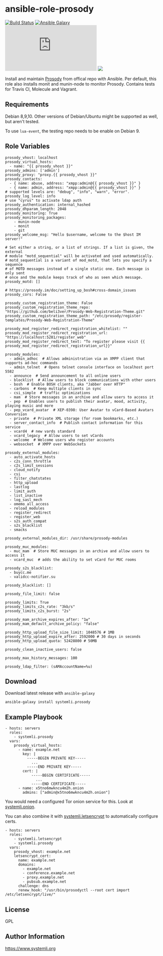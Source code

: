 ansible-role-prosody
=========
[![Build Status](https://travis-ci.org/systemli/ansible-role-prosody.svg?branch=master)](https://travis-ci.org/systemli/ansible-role-prosody)
[![Ansible Galaxy](http://img.shields.io/badge/ansible--galaxy-prosody-blue.svg)](https://galaxy.ansible.com/systemli/prosody/)
[![IM observatory](https://check.messaging.one/badge.php?domain=jabber.systemli.org)](https://check.messaging.one/result.php?domain=jabber.systemli.org&amp;type=client)
<a href='https://compliance.conversations.im/server/jabber.systemli.org'><img src='https://compliance.conversations.im/badge/jabber.systemli.org'></a> 


Install and maintain [Prosody](http://prosody.im/) from offical repo with Ansible.
Per default, this role also installs monit and munin-node to monitor Prosody. 
Contains tests for Travis CI, Molecule and Vagrant.

Requirements
------------

Debian 8,9,10. Other versions of Debian/Ubuntu might be supported as well, but aren't tested.

To use `lua-event`, the testing repo needs to be enable on Debian 9.

Role Variables
--------------

```
prosody_vhost: localhost
prosody_virtual_hosts:
  - name: "{{ prosody_vhost }}"
prosody_admins: ['admin']
prosody_proxy: "proxy.{{ prosody_vhost }}"
prosody_contacts:
  - { name: abuse, address: "xmpp:admin@{{ prosody_vhost }}" }
  - { name: admin, address: "xmpp:admin@{{ prosody_vhost }}" }
# supported levels are: "debug", "info", "warn", "error". 
prosody_log_level: info
# use "cyrus" to activate ldap auth
prosody_authentication: internal_hashed
prosody_dhparam_length: 2048
prosody_monitoring: True
prosody_monitoring_packages:
    - munin-node
    - monit
    - git
prosody_welcome_msg: "Hello $username, welcome to the $host IM server!"

# Set either a string, or a list of strings. If a list is given, the external
# module "motd_sequential" will be activated and used automatically.
# motd_sequential is a variant of mod_motd, that lets you specify a sequence
# of MOTD messages instead of a single static one. Each message is only sent
# once and the module keeps track of who as seen which message.
prosody_motd: []

# https://prosody.im/doc/setting_up_bosh#cross-domain_issues
prosody_cors: False

prosody_custom_registration_theme: False
prosody_custom_registration_theme_repo: "https://github.com/beli3ver/Prosody-Web-Registration-Theme.git"
prosody_custom_registration_theme_path: "/etc/prosody/register-templates/Prosody-Web-Registration-Theme"

prosody_mod_register_redirect_registration_whitelist: ""
prosody_mod_register_redirect_registration_url: "https://localhost:5281/register_web"
prosody_mod_register_redirect_text: "To register please visit {{ prosody_mod_register_redirect_registration_url}}"

prosody_modules:
  - admin_adhoc  # Allows administration via an XMPP client that supports ad-hoc commands
  - admin_telnet  # Opens telnet console interface on localhost port 5582
  - announce  # Send announcement to all online users
  - blocklist  # Allow users to block communications with other users
  - bosh  # Enable BOSH clients, aka "Jabber over HTTP"
  - carbons  # Keep multiple clients in sync
  - csi_simple  # traffic optimizations
  - mam  # Store messages in an archive and allow users to access it
  - pep  # Enables users to publish their avatar, mood, activity, playing music and more
  - pep_vcard_avatar  # XEP-0398: User Avatar to vCard-Based Avatars Conversion
  - private  # Private XML storage (for room bookmarks, etc.)
  - server_contact_info  # Publish contact information for this service
  - vcard4  # new vards standard
  - vcard_legacy  # Allow users to set vCards
  - welcome  # Welcome users who register accounts
  - websocket  # XMPP over WebSockets

prosody_external_modules:
  - auto_activate_hosts
  - c2s_conn_throttle
  - c2s_limit_sessions
  - cloud_notify
  - csi
  - filter_chatstates
  - http_upload
  - lastlog
  - limit_auth
  - list_inactive
  - log_sasl_mech
  - omemo_all_access
  - reload_modules
  - register_redirect
  - register_web
  - s2s_auth_compat
  - s2s_blacklist
  - smacks

prosody_external_modules_dir: /usr/share/prosody-modules

prosody_muc_modules:
  - muc_mam  # Store MUC messages in an archive and allow users to access it
  - vcard_muc  # adds the ability to set vCard for MUC rooms

prosody_s2s_blacklist:
  - buycc.me
  - validcc-notifier.su

prosody_blacklist: []

prosody_file_limit: false

prosody_limits: True
prosody_limits_c2s_rate: "3kb/s"
prosody_limits_c2s_burst: "2s"

prosody_mam_archive_expires_after: "1w"
prosody_mam_default_archive_policy: "false"

prosody_http_upload_file_size_limit: 1048576 # 1MB
prosody_http_upload_expire_after: 2592000 # 30 days in seconds
prosody_http_upload_quota: 52428800 # 50MB

prosody_clean_inactive_users: false

prosody_max_history_messages: 100

prosody_ldap_filter: (sAMAccountName=%u)
```

Download
--------

Download latest release with `ansible-galaxy`

	ansible-galaxy install systemli.prosody

Example Playbook
----------------

```
- hosts: servers
  roles:
    - systemli.prosody
  vars:
    prosody_virtual_hosts:
      - name: example.net
        key: |
          -----BEGIN PRIVATE KEY-----
            ...
          -----END PRIVATE KEY-----
        cert: |
            -----BEGIN CERTIFICATE-----
              ...
            -----END CERTIFICATE-----
      - name: x5tno6mwkncu4m2h.onion
        admins: ["admin@x5tno6mwkncu4m2h.onion"]
```

You would need a configured Tor onion service for this.
Look at [systemli.onion](https://github.com/systemli/ansible-role-onion).

You can also combine it with [systemli.letsencrypt](https://github.com/systemli/ansible-role-letsencrypt/) to automatically configure certs.

```
- hosts: servers
  roles:
    - systemli.letsencrypt
    - systemli.prosody
  vars:
    prosody_vhost: example.net
    letsencrypt_cert:
      name: example.net
      domains:
        - example.net
        - conference.example.net
        - proxy.example.net
        - pubsub.example.net
      challenge: dns
      renew_hook: "/usr/bin/prosodyctl --root cert import /etc/letsencrypt/live/"
```

License
-------

GPL

Author Information
------------------

https://www.systemli.org

